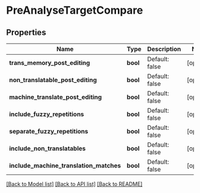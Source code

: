 # PreAnalyseTargetCompare

## Properties
Name | Type | Description | Notes
------------ | ------------- | ------------- | -------------
**trans_memory_post_editing** | **bool** | Default: false | [optional] 
**non_translatable_post_editing** | **bool** | Default: false | [optional] 
**machine_translate_post_editing** | **bool** | Default: false | [optional] 
**include_fuzzy_repetitions** | **bool** | Default: false | [optional] 
**separate_fuzzy_repetitions** | **bool** | Default: false | [optional] 
**include_non_translatables** | **bool** | Default: false | [optional] 
**include_machine_translation_matches** | **bool** | Default: false | [optional] 

[[Back to Model list]](../README.md#documentation-for-models) [[Back to API list]](../README.md#documentation-for-api-endpoints) [[Back to README]](../README.md)

